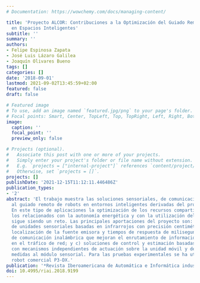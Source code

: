 ```yaml
---
# Documentation: https://wowchemy.com/docs/managing-content/

title: 'Proyecto ALCOR: Contribuciones a la Optimización del Guiado Remoto de Robots
  en Espacios Inteligentes'
subtitle: ''
summary: ''
authors:
- Felipe Espinosa Zapata
- José Luis Lázaro Galilea
- Joaquín Olivares Bueno
tags: []
categories: []
date: '2018-09-01'
lastmod: 2021-09-02T13:45:59+02:00
featured: false
draft: false

# Featured image
# To use, add an image named `featured.jpg/png` to your page's folder.
# Focal points: Smart, Center, TopLeft, Top, TopRight, Left, Right, BottomLeft, Bottom, BottomRight.
image:
  caption: ''
  focal_point: ''
  preview_only: false

# Projects (optional).
#   Associate this post with one or more of your projects.
#   Simply enter your project's folder or file name without extension.
#   E.g. `projects = ["internal-project"]` references `content/project/deep-learning/index.md`.
#   Otherwise, set `projects = []`.
projects: []
publishDate: '2021-12-15T11:12:11.446486Z'
publication_types:
- '2'
abstract: 'El trabajo muestra las soluciones sensoriales, de comunicaciones y control,
  al guiado remoto de robots en entornos inteligentes derivadas del proyecto ALCOR.
  En este tipo de aplicaciones la optimización de los recursos compartidos, especialmente
  los relacionados con la autonomía energética y con la utilización del canal inalámbrico,
  sigue siendo un reto. Las principales aportaciones del proyecto son: a) desarrollo
  de unidades sensoriales basadas en infrarrojos con precisión centimétrica en la
  localización de la fuente emisora y tiempos de respuesta de milisegundos; b) soluciones
  de comunicación inalámbrica que mejoran el enrutamiento de información y la homogeneización
  en el tráfico de red; y c) soluciones de control y estimación basadas en eventos
  con mecanismos independientes de actuación sobre la unidad móvil y de petición de
  medidas al módulo sensorial. Para las pruebas experimentales se ha utilizado el
  robot comercial P3-DX.'
publication: '*Revista Iberoamericana de Automática e Informática industrial*'
doi: 10.4995/riai.2018.9199
---
```

